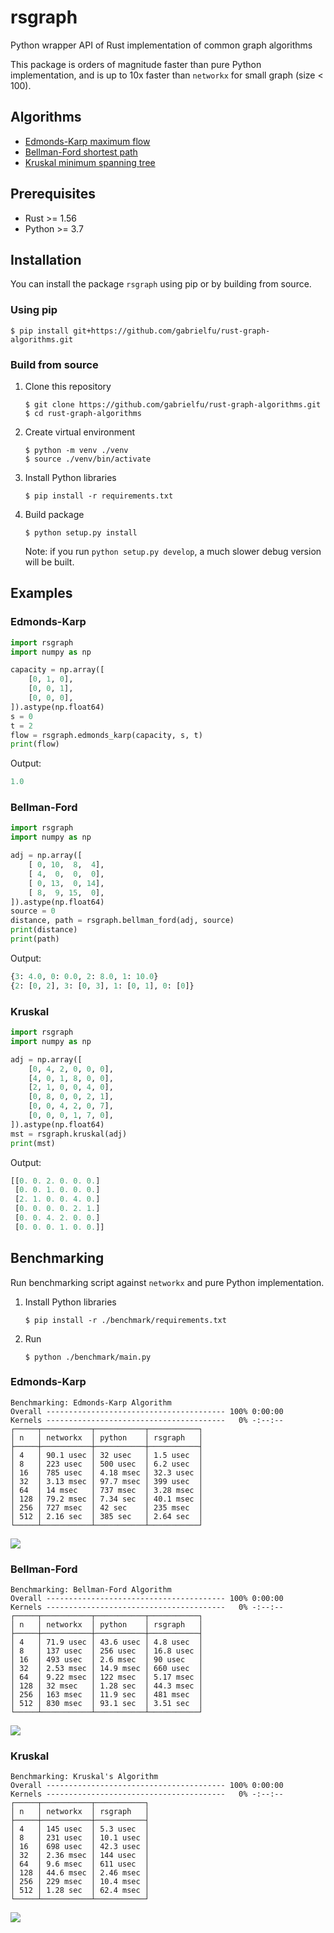 # rsgraph
Python wrapper API of Rust implementation of common graph algorithms

This package is orders of magnitude faster than pure Python implementation, 
and is up to 10x faster than `networkx` for small graph (size < 100).

## Algorithms
- [Edmonds-Karp maximum flow](https://en.wikipedia.org/wiki/Edmonds%E2%80%93Karp_algorithm)
- [Bellman-Ford shortest path](https://en.wikipedia.org/wiki/Bellman%E2%80%93Ford_algorithm)
- [Kruskal minimum spanning tree](https://en.wikipedia.org/wiki/Kruskal%27s_algorithm)

## Prerequisites
- Rust >= 1.56
- Python >= 3.7

## Installation
You can install the package `rsgraph` using pip or by building from source.

### Using pip
```shell
$ pip install git+https://github.com/gabrielfu/rust-graph-algorithms.git
```

### Build from source
1. Clone this repository
    ```shell
    $ git clone https://github.com/gabrielfu/rust-graph-algorithms.git
    $ cd rust-graph-algorithms
    ```

2. Create virtual environment
    ```shell
    $ python -m venv ./venv
    $ source ./venv/bin/activate
    ```

3. Install Python libraries
    ```shell
    $ pip install -r requirements.txt
    ```

4. Build package
    ```shell
    $ python setup.py install
    ```
    Note: if you run `python setup.py develop`, a much slower debug version will be built.


## Examples
### Edmonds-Karp
```python
import rsgraph
import numpy as np

capacity = np.array([
    [0, 1, 0],
    [0, 0, 1],
    [0, 0, 0],
]).astype(np.float64)
s = 0
t = 2
flow = rsgraph.edmonds_karp(capacity, s, t)
print(flow)
```
Output:
```python
1.0
```

### Bellman-Ford
```python
import rsgraph
import numpy as np

adj = np.array([
    [ 0, 10,  8,  4],
    [ 4,  0,  0,  0],
    [ 0, 13,  0, 14],
    [ 8,  9, 15,  0],
]).astype(np.float64)
source = 0
distance, path = rsgraph.bellman_ford(adj, source)
print(distance)
print(path)
```
Output:
```python
{3: 4.0, 0: 0.0, 2: 8.0, 1: 10.0}
{2: [0, 2], 3: [0, 3], 1: [0, 1], 0: [0]}
```

### Kruskal
```python
import rsgraph
import numpy as np

adj = np.array([
    [0, 4, 2, 0, 0, 0],
    [4, 0, 1, 8, 0, 0],
    [2, 1, 0, 0, 4, 0],
    [0, 8, 0, 0, 2, 1],
    [0, 0, 4, 2, 0, 7],
    [0, 0, 0, 1, 7, 0],
]).astype(np.float64)
mst = rsgraph.kruskal(adj)
print(mst)
```
Output:
```python
[[0. 0. 2. 0. 0. 0.]
 [0. 0. 1. 0. 0. 0.]
 [2. 1. 0. 0. 4. 0.]
 [0. 0. 0. 0. 2. 1.]
 [0. 0. 4. 2. 0. 0.]
 [0. 0. 0. 1. 0. 0.]]
```

## Benchmarking
Run benchmarking script against `networkx` and pure Python implementation.

1. Install Python libraries
    ```shell
    $ pip install -r ./benchmark/requirements.txt
    ```

2. Run 
    ```shell
    $ python ./benchmark/main.py
    ```

### Edmonds-Karp
```
Benchmarking: Edmonds-Karp Algorithm
Overall ---------------------------------------- 100% 0:00:00
Kernels ----------------------------------------   0% -:--:--
┌─────┬───────────┬───────────┬───────────┐
│ n   │ networkx  │ python    │ rsgraph   │
├─────┼───────────┼───────────┼───────────┤
│ 4   │ 90.1 usec │ 32 usec   │ 1.5 usec  │
│ 8   │ 223 usec  │ 500 usec  │ 6.2 usec  │
│ 16  │ 785 usec  │ 4.18 msec │ 32.3 usec │
│ 32  │ 3.13 msec │ 97.7 msec │ 399 usec  │
│ 64  │ 14 msec   │ 737 msec  │ 3.28 msec │
│ 128 │ 79.2 msec │ 7.34 sec  │ 40.1 msec │
│ 256 │ 727 msec  │ 42 sec    │ 235 msec  │
│ 512 │ 2.16 sec  │ 385 sec   │ 2.64 sec  │
└─────┴───────────┴───────────┴───────────┘
```
![](./images/perf_edmonds_karp_algorithm.png)

### Bellman-Ford
```
Benchmarking: Bellman-Ford Algorithm
Overall ---------------------------------------- 100% 0:00:00
Kernels ----------------------------------------   0% -:--:--
┌─────┬───────────┬───────────┬───────────┐
│ n   │ networkx  │ python    │ rsgraph   │
├─────┼───────────┼───────────┼───────────┤
│ 4   │ 71.9 usec │ 43.6 usec │ 4.8 usec  │
│ 8   │ 137 usec  │ 256 usec  │ 16.8 usec │
│ 16  │ 493 usec  │ 2.6 msec  │ 90 usec   │
│ 32  │ 2.53 msec │ 14.9 msec │ 660 usec  │
│ 64  │ 9.22 msec │ 122 msec  │ 5.17 msec │
│ 128 │ 32 msec   │ 1.28 sec  │ 44.3 msec │
│ 256 │ 163 msec  │ 11.9 sec  │ 481 msec  │
│ 512 │ 830 msec  │ 93.1 sec  │ 3.51 sec  │
└─────┴───────────┴───────────┴───────────┘
```
![](./images/perf_bellman_ford_algorithm.png)

### Kruskal
```
Benchmarking: Kruskal's Algorithm
Overall ---------------------------------------- 100% 0:00:00
Kernels ----------------------------------------   0% -:--:--
┌─────┬───────────┬───────────┐
│ n   │ networkx  │ rsgraph   │
├─────┼───────────┼───────────┤
│ 4   │ 145 usec  │ 5.3 usec  │
│ 8   │ 231 usec  │ 10.1 usec │
│ 16  │ 698 usec  │ 42.3 usec │
│ 32  │ 2.36 msec │ 144 usec  │
│ 64  │ 9.6 msec  │ 611 usec  │
│ 128 │ 44.6 msec │ 2.46 msec │
│ 256 │ 229 msec  │ 10.4 msec │
│ 512 │ 1.28 sec  │ 62.4 msec │
└─────┴───────────┴───────────┘
```
![](./images/perf_kruskals_algorithm.png)
